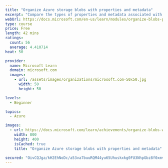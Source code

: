 ```yaml
---
title: "Organize Azure storage blobs with properties and metadata"
excerpt: "Compare the types of properties and metadata associated with Azure storage blobs, and examine the methods used to view and modify these values. Add code to ASP.NET Core apps to retrieve and modify metadata."
webUrl: https://docs.microsoft.com/en-us/learn/modules/organize-blobs-properties-metadata/
type: course
price: Free
length: 42 mins
ratings:
  count: 56
  average: 4.410714
heat: 50

provider:
  name: Microsoft Learn
  domain: microsoft.com
  images:
    - url: /assets/images/organizations/microsoft.com-50x50.jpg
      width: 50
      height: 50

levels:
  - Beginner

topics:
  - Azure

images:
  - url: https://docs.microsoft.com/learn/achievements/organize-blobs-with-properties-and-metadata-social.png
    width: 800
    height: 400
    isCached: true
    title: "Organize Azure storage blobs with properties and metadata"

secured: "OivCQJga/kH2EhNoDc/a53va7buuRQM44yu65Uhuskxkg0FU3NhpGbz8f0xmvH4cilJ+jCRLlqMdzF3vVD463D4UzRsVDLVOMyESEvIC7OJ1q34harrPGWgHoOOGeL4Zud94bmIWcvBDCRXOOZNxzCFGGKL25g7cn7Ffk2hJFUZ4zVQqCsB4BzHBq6+K8ZFeUGJi/YCbj/QeR6tRBCuhH4pZ7ByHcGCwsU4Fl1IHvzg8RwXcbpWbqIKYhjtggAXjV8rh2ZF0AAUmwBbcBcixe5wKQ4pCHW/XmfOCHlW4u3qy1uTYUdNcVKkkLeW+E0DL5PumUzzSIFiTIR8UrTGFh6ZcxVJur8ZCDQ8JxG+5a9aFk6W5zgAEU5st6xbDcJjyiEoeFX9jZ/gOsptkfLZ+8Q==;KKgUqS+IU3U27yMPBZcKNQ=="
---
```


